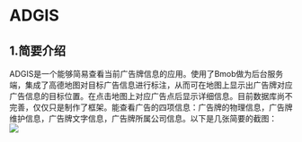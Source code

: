 ADGIS
=
## 1.简要介绍
ADGIS是一个能够简易查看当前广告牌信息的应用。使用了Bmob做为后台服务端，集成了高德地图对目标广告信息进行标注，从而可在地图上显示出广告牌对应广告信息的目标位置。在点击地图上对应广告点后显示详细信息。目前数据库尚不完善，仅仅只是制作了框架。能查看广告的四项信息：广告牌的物理信息，广告牌维护信息，广告牌文字信息，广告牌所属公司信息。以下是几张简要的截图：
<br>![](https://github.com/xiajunkai/ADGIS/blob/master/art/man_1.jpg)  
